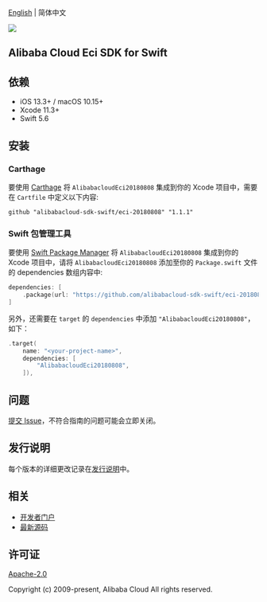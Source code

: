 [English](README.md) | 简体中文

![](https://aliyunsdk-pages.alicdn.com/icons/AlibabaCloud.svg)

## Alibaba Cloud Eci SDK for Swift

## 依赖

- iOS 13.3+ / macOS 10.15+
- Xcode 11.3+
- Swift 5.6

## 安装

### Carthage

要使用 [Carthage](https://github.com/Carthage/Carthage) 将 `AlibabacloudEci20180808` 集成到你的 Xcode 项目中，需要在 `Cartfile` 中定义以下内容:

```ogdl
github "alibabacloud-sdk-swift/eci-20180808" "1.1.1"
```

### Swift 包管理工具

要使用 [Swift Package Manager](https://swift.org/package-manager/) 将 `AlibabacloudEci20180808` 集成到你的 Xcode 项目中，请将 `AlibabacloudEci20180808` 添加至你的 `Package.swift` 文件的 dependencies 数组内容中:

```swift
dependencies: [
    .package(url: "https://github.com/alibabacloud-sdk-swift/eci-20180808.git", from: "1.1.1")
]
```

另外，还需要在 `target` 的 `dependencies` 中添加 `"AlibabacloudEci20180808"`，如下：

```swift
.target(
    name: "<your-project-name>",
    dependencies: [
        "AlibabacloudEci20180808",
    ]),
```

## 问题

[提交 Issue](https://github.com/alibabacloud-sdk-swift/eci-20180808/issues/new)，不符合指南的问题可能会立即关闭。

## 发行说明

每个版本的详细更改记录在[发行说明](./ChangeLog.txt)中。

## 相关

* [开发者门户](https://next.api.aliyun.com/home)
* [最新源码](https://github.com/alibabacloud-sdk-swift/eci-20180808)

## 许可证

[Apache-2.0](http://www.apache.org/licenses/LICENSE-2.0)

Copyright (c) 2009-present, Alibaba Cloud All rights reserved.
